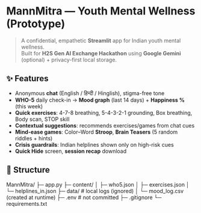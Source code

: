 # MannMitra — Youth Mental Wellness (Prototype)

> A confidential, empathetic **Streamlit** app for Indian youth mental wellness.  
> Built for **H2S Gen AI Exchange Hackathon** using **Google Gemini** (optional) + privacy-first local storage.

## ✨ Features
- Anonymous **chat** (English / हिन्दी / Hinglish), stigma-free tone  
- **WHO-5** daily check-in → **Mood graph** (last 14 days) + **Happiness %** (this week)  
- **Quick exercises**: 4-7-8 breathing, 5-4-3-2-1 grounding, Box breathing, Body scan, STOP skill  
- **Contextual suggestions**: recommends exercises/games from chat cues  
- **Mind-ease games**: Color–Word **Stroop**, **Brain Teasers** (5 random riddles + hints)  
- **Crisis guardrails**: Indian helplines shown only on high-risk cues  
- **Quick Hide** screen, **session recap** download

## 🧱 Structure
MannMitra/
├─ app.py
├─ content/
│ ├─ who5.json
│ ├─ exercises.json
│ └─ helplines_in.json
├─ data/ # local logs (ignored)
│ └─ mood_log.csv (created at runtime)
├─ .env # not committed
├─ .gitignore
└─ requirements.txt

